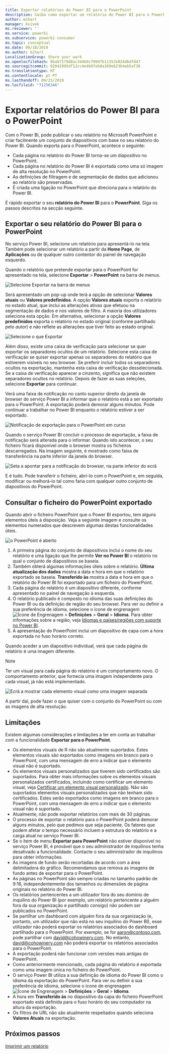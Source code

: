 ```yaml
---
title: Exportar relatórios do Power BI para o PowerPoint
description: Saiba como exportar um relatório do Power BI para o PowerPoint.
author: mihart
manager: kvivek
ms.reviewer: ''
ms.service: powerbi
ms.subservice: powerbi-consumer
ms.topic: conceptual
ms.date: 09/18/2019
ms.author: mihart
LocalizationGroup: Share your work
ms.openlocfilehash: 8bab7179d8ac344b0cf099fb11352e024d6dfd47
ms.sourcegitcommit: 02042995df12cc4e4b97eb8a369e62364eb5af36
ms.translationtype: HT
ms.contentlocale: pt-PT
ms.lasthandoff: 09/25/2019
ms.locfileid: "71256346"
---
```

# <a name="export-reports-from-power-bi-to-powerpoint"></a>Exportar relatórios do Power BI para o PowerPoint
Com o Power BI, pode publicar o seu relatório no Microsoft PowerPoint e criar facilmente um conjunto de diapositivos com base no seu relatório do Power BI. Quando exporta para o PowerPoint, acontece o seguinte:

* Cada página no relatório do Power BI torna-se um diapositivo no PowerPoint.
* Cada página no relatório do Power BI é exportada como uma só imagem de alta resolução no PowerPoint.
* As definições de filtragem e de segmentação de dados que adicionou ao relatório são preservadas.
* É criada uma ligação no PowerPoint que direciona para o relatório do Power BI.

É rápido exportar o seu **relatório do Power BI** para o **PowerPoint**. Siga os passos descritos na secção seguinte.

## <a name="export-your-power-bi-report-to-powerpoint"></a>Exportar o seu relatório do Power BI para o PowerPoint
No serviço Power BI, selecione um relatório para apresentá-lo na tela. Também pode selecionar um relatório a partir da **Home Page**, de **Aplicações** ou de qualquer outro contentor do painel de navegação esquerdo.

Quando o relatório que pretende exportar para o PowerPoint for apresentado na tela, selecione **Exportar** > **PowerPoint** na barra de menus.

![Selecione Exportar na barra de menus](media/end-user-powerpoint/power-bi-export.png)

Será apresentado um pop-up onde terá a opção de selecionar **Valores atuais** ou **Valores predefinidos**. A opção **Valores atuais** exporta o relatório no estado atual, que inclui as alterações ativas que efetuou na segmentação de dados e nos valores de filtro. A maioria dos utilizadores seleciona esta opção. Em alternativa, selecionar a opção **Valores predefinidos** exporta o relatório no estado original (conforme partilhado pelo *autor*) e não reflete as alterações que tiver feito ao estado original.

![Selecione o que Exportar](media/end-user-powerpoint/power-bi-current-values.png)
 
Além disso, existe uma caixa de verificação para selecionar se quer exportar os separadores ocultos de um relatório. Selecione esta caixa de verificação se quiser exportar apenas os separadores do relatório que estiverem visíveis no seu browser. Se preferir incluir todos os separadores ocultos na exportação, mantenha esta caixa de verificação desselecionada. Se a caixa de verificação aparecer a cinzento, significa que não existem separadores ocultos no relatório. Depois de fazer as suas seleções, selecione **Exportar** para continuar.

Verá uma faixa de notificação no canto superior direito da janela de browser do serviço Power BI a informar que o relatório está a ser exportado para o PowerPoint. A exportação poderá demorar alguns minutos. Pode continuar a trabalhar no Power BI enquanto o relatório estiver a ser exportado.

![Notificação de exportação para o PowerPoint em curso](media/end-user-powerpoint/power-bi-export-progress.png)

Quando o serviço Power BI concluir o processo de exportação, a faixa de notificação será alterada para o informar. Quando isto acontecer, o seu ficheiro ficará disponível onde o browser mostra os ficheiros descarregados. Na imagem seguinte, é mostrado como faixa de transferência na parte inferior da janela do browser.

![Seta a apontar para a notificação do browser, na parte inferior do ecrã](media/end-user-powerpoint/powerbi_to_powerpoint_4.png)

E é tudo. Pode transferir o ficheiro, abri-lo com o PowerPoint e, em seguida, modificar ou melhorá-lo tal como faria com qualquer outro conjunto de diapositivos do PowerPoint.

## <a name="check-out-your-exported-powerpoint-file"></a>Consultar o ficheiro do PowerPoint exportado
Quando abrir o ficheiro PowerPoint que o Power BI exportou, tem alguns elementos úteis à disposição. Veja a seguinte imagem e consulte os elementos numerados que descrevem algumas destas funcionalidades úteis.

![o PowerPoint é aberto](media/end-user-powerpoint/powerbi_to_powerpoint_5.png)

1. A primeira página do conjunto de diapositivos inclui o nome do seu relatório e uma ligação que lhe permite **Ver no Power BI** o relatório no qual o conjunto de diapositivos se baseia.
2. Também obterá algumas informações úteis sobre o relatório. **Última atualização dos dados** mostra a data e hora em que o relatório exportado se baseia. **Transferido às** mostra a data e hora em que o relatório do Power BI foi exportado para um ficheiro do PowerPoint.
3. Cada página do relatório é um diapositivo diferente, conforme apresentado no painel de navegação à esquerda. 
4. O relatório publicado é composto no idioma das suas definições do Power BI ou da definição de região do seu browser. Para ver ou definir a sua preferência de idioma, selecione o ícone de engrenagem ![Ícone de Engrenagem](media/end-user-powerpoint/power-bi-settings-icon.png) > **Definições** > **Geral** > **Idioma**. Para obter informações sobre a região, veja [Idiomas e países/regiões com suporte no Power BI](../supported-languages-countries-regions.md).
5. A apresentação do PowerPoint inclui um diapositivo de capa com a hora exportada no fuso horário correto.

Quando aceder a um diapositivo individual, verá que cada página do relatório é uma imagem diferente.

>[!NOTE]
> Ter um visual para cada página do relatório é um comportamento novo. O comportamento anterior, que fornecia uma imagem independente para cada visual, já não está implementado. 
 

![Ecrã a mostrar cada elemento visual como uma imagem separada](media/end-user-powerpoint/powerbi_to_powerpoint_6.png)

A partir daí, pode fazer o que quiser com o conjunto do PowerPoint ou com as imagens de alta resolução.

## <a name="limitations"></a>Limitações
Existem algumas considerações e limitações a ter em conta ao trabalhar com a funcionalidade **Exportar para o PowerPoint**.

* Os elementos visuais de R não são atualmente suportados. Estes elementos visuais são exportados como imagens em branco para o PowerPoint, com uma mensagem de erro a indicar que o elemento visual não é suportado.
* Os elementos visuais personalizados que tiverem sido certificados são suportados. Para obter mais informações sobre os elementos visuais personalizados certificados, incluindo como certificar um elemento visual, veja [Certificar um elemento visual personalizado](../power-bi-custom-visuals-certified.md). Não são suportados elementos visuais personalizados que não tenham sido certificados. Estes serão exportados como imagens em branco para o PowerPoint, com uma mensagem de erro a indicar que o elemento visual não é suportado.
* Atualmente, não pode exportar relatórios com mais de 30 páginas.
* O processo de exportar o relatório para o PowerPoint poderá demorar alguns minutos, pelo que pedimos que seja paciente. Os fatores que podem afetar o tempo necessário incluem a estrutura do relatório e a carga atual no serviço Power BI.
* Se o item de menu **Exportar para PowerPoint** não estiver disponível no serviço Power BI, é provável que o seu administrador de inquilinos tenha desativado a funcionalidade. Contacte o seu administrador de inquilinos para obter informações.
* As imagens de fundo serão recortadas de acordo com a área delimitadora do gráfico. Recomendamos que remova as imagens de fundo antes de exportar para o PowerPoint.
* As páginas no PowerPoint são sempre criadas no tamanho padrão de 9:16, independentemente dos tamanhos ou dimensões de página originais no relatório do Power BI.
* Os relatórios pertencentes a um utilizador fora do seu domínio de inquilino do Power BI (por exemplo, um relatório pertencente a alguém fora da sua organização e partilhado consigo) não podem ser publicados no PowerPoint.
* Se partilhar um dashboard com alguém fora da sua organização (e, portanto, um utilizador que não está no seu inquilino do Power BI), esse utilizador não poderá exportar os relatórios associados do dashboard partilhado para o PowerPoint. Por exemplo, se for aaron@contoso.com, pode partilhar com david@cohowinery.com. No entanto, david@cohowinery.com não poderá exportar os relatórios associados para o PowerPoint.
* A exportação poderá não funcionar com versões mais antigas do PowerPoint.
* Como anteriormente mencionado, cada página do relatório é exportada como uma imagem única no ficheiro do PowerPoint.
* O serviço Power BI utiliza a sua definição de idioma do Power BI como o idioma da exportação do PowerPoint. Para ver ou definir a sua preferência de idioma, selecione o ícone de engrenagem ![Ícone de Engrenagem](media/end-user-powerpoint/power-bi-settings-icon.png) > **Definições** > **Geral** > **Idioma**.
* A hora em **Transferido às** no diapositivo da capa do ficheiro PowerPoint exportado está definida para o fuso horário do seu computador na altura da exportação.
* Os filtros de URL não são atualmente respeitados quando seleciona **Valores Atuais** na exportação.

## <a name="next-steps"></a>Próximos passos
[Imprimir um relatório](end-user-print.md)

